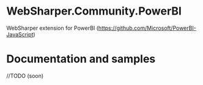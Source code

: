 # WebSharper.Community.PowerBI
WebSharper extension for PowerBI (https://github.com/Microsoft/PowerBI-JavaScript)

# Documentation and samples

//TODO (soon)
